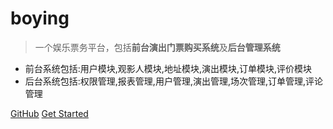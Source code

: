 # boying

> 一个娱乐票务平台，包括**前台演出门票购买系统**及**后台管理系统**

+ 前台系统包括:用户模块,观影人模块,地址模块,演出模块,订单模块,评价模块
+ 后台系统包括:权限管理,报表管理,用户管理,演出管理,场次管理,订单管理,评论管理

[GitHub](https://github.com/tongji4m3/boying)
[Get Started](README.md)